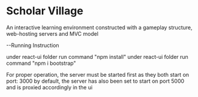# Scholar Village

An interactive learning environment constructed with a gameplay structure, web-hosting servers and MVC model


--Running Instruction

under react-ui folder run command "npm install"
under react-ui folder run command "npm i bootstrap"

For proper operation, the server must be started first as they both start on port: 3000 by default, the server has also been set to start on port 5000 and is proxied accordingly in the ui
